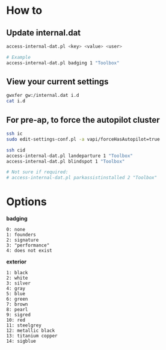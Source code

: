 # How to 

## Update internal.dat

```bash
access-internal-dat.pl <key> <value> <user>

# Example
access-internal-dat.pl badging 1 "Toolbox"
```

## View your current settings

```bash
gwxfer gw:/internal.dat i.d
cat i.d
```

## For pre-ap, to force the autopilot cluster

```bash
ssh ic
sudo edit-settings-conf.pl -a vapi/forceHasAutopilot=true

ssh cid
access-internal-dat.pl landeparture 1 "Toolbox"
access-internal-dat.pl blindspot 1 "Toolbox"

# Not sure if required:
# access-internal-dat.pl parkassistinstalled 2 "Toolbox"
```

# Options

**badging**

```
0: none
1: founders
2: signature
3: "performance"
4: does not exist
```
**exterior**

```
1: black
2: white
3: silver
4: gray
5: blue
6: green
7: brown
8: pearl
9: sigred
10: red
11: steelgrey
12: metallic black
13: titanium copper
14: sigblue
```
